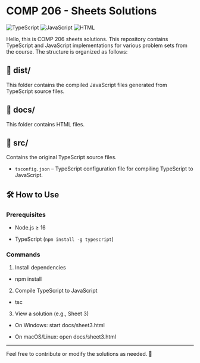 # COMP 206 - Sheets Solutions  

![TypeScript](https://img.shields.io/badge/TypeScript-3178C6?logo=typescript&logoColor=white)
![JavaScript](https://img.shields.io/badge/JavaScript-F7DF1E?logo=javascript&logoColor=black)
![HTML](https://img.shields.io/badge/HTML5-E34F26?style=for-the-badge&logo=html5&logoColor=white)
 

Hello, this is COMP 206 sheets solutions. This repository contains TypeScript and JavaScript implementations for various problem sets from the course. The structure is organized as follows:  
 


## **📂 dist/**  
 

This folder contains the compiled JavaScript files generated from TypeScript source files.  
 


 

## **📂 docs/**  
 

This folder contains HTML files.
 


 

## **📂 src/**  
 

Contains the original TypeScript source files.  
 

- `tsconfig.json` – TypeScript configuration file for compiling TypeScript to JavaScript.  
 


 

## **🛠 How to Use**  
 

### **Prerequisites**

- Node.js ≥ 16

- TypeScript (`npm install -g typescript`)

### **Commands** 

 
1. Install dependencies
- npm install
2. Compile TypeScript to JavaScript
- tsc

 3. View a solution (e.g., Sheet 3)

- On Windows: start docs/sheet3.html

- On macOS/Linux: open docs/sheet3.html

---
 
 

Feel free to contribute or modify the solutions as needed. 🚀  